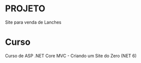 # PROJETO
 Site para venda de Lanches
# Curso 
 Curso de ASP .NET Core MVC - Criando um Site do Zero (NET 6)
